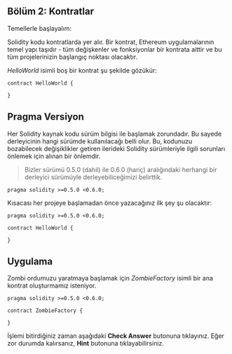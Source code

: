 ## Bölüm 2: Kontratlar

Temellerle başlayalım:

Solidity kodu kontratlarda yer alır. Bir kontrat, Ethereum uygulamalarının temel yapı taşıdır - tüm değişkenler ve fonksiyonlar bir kontrata aittir ve bu tüm projelerinizin başlangıç noktası olacaktır.

*HelloWorld* isimli boş bir kontrat şu şekilde gözükür:

    contract HelloWorld {

    }

## Pragma Versiyon

Her Solidity kaynak kodu sürüm bilgisi ile başlamak zorundadır. Bu sayede derleyicinin hangi sürümde kullanılacağı belli olur. Bu, kodunuzu bozabilecek değişiklikler getiren ilerideki Solidity sürümleriyle ilgili sorunları önlemek için alınan bir önlemdir.

>Bizler sürümü 0.5.0 (dahil) ile 0.6.0 (hariç) aralığındaki herhangi bir derleyici sürümüyle derleyebiliceğimizi belirttik.

    pragma solidity >=0.5.0 <0.6.0;
 
Kısacası her projeye başlamadan önce yazacağınız ilk şey şu olacaktır:
        
    pragma solidity >=0.5.0 <0.6.0;
    
    contract HelloWorld {
    
    }
    
## Uygulama

Zombi ordumuzu yaratmaya başlamak için *ZombieFactory* isimli bir ana kontrat oluşturmamız isteniyor.

    pragma solidity >=0.5.0 <0.6.0;
    
    contract ZombieFactory {
    
    }
    
İşlemi bitirdiğiniz zaman aşağıdaki **Check Answer** butonuna tıklayınız. Eğer zor durumda kalırsanız, **Hint** butonuna tıklayabilirsiniz.

